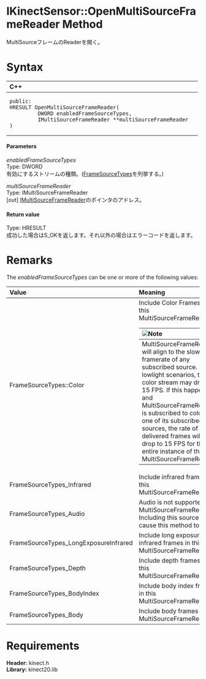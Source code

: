 IKinectSensor::OpenMultiSourceFrameReader Method  
================================================  

MultiSourceフレームのReaderを開く。 <span id="syntaxSection"></span>

Syntax  
======  

<table>
<colgroup>
<col width="100%" />
</colgroup>
<thead>
<tr class="header">
<th align="left">C++</th>
</tr>
</thead>
<tbody>
<tr class="odd">
<td align="left"><pre><code>public:  
HRESULT OpenMultiSourceFrameReader(  
         DWORD enabledFrameSourceTypes,  
         IMultiSourceFrameReader **multiSourceFrameReader  
)</code></pre></td>
</tr>
</tbody>
</table>

<span id="ID4EG"></span>
#### Parameters  

*enabledFrameSourceTypes*    
Type: DWORD  
有効にするストリームの種類。([FrameSourceTypes](../../../Enumerations/FrameSourceTypes_Enumeration.md)を列挙する。)  

*multiSourceFrameReader*    
Type: IMultiSourceFrameReader  
[out] [IMultiSourceFrameReader](../../IMultiSourceFrameReader.md)のポインタのアドレス。  

<span id="ID4EP"></span>
#### Return value  

Type: HRESULT  
成功した場合はS\_OKを返します。それ以外の場合はエラーコードを返します。  

<span id="remarks"></span>

Remarks  
=======  

The *enabledFrameSourceTypes* can be one or more of the following values:  

<table>
<colgroup>
<col width="50%" />
<col width="50%" />
</colgroup>
<thead>
<tr class="header">
<th align="left">Value</th>
<th align="left">Meaning</th>
</tr>
</thead>
<tbody>
<tr class="odd">
<td align="left">FrameSourceTypes::Color</td>
<td align="left">Include Color Frames in this MultiSourceFrameReader.  
<div class="alert">
<table>
<thead>
<tr class="header">
<th align="left"><img src="../../../../../../resources/note.gif" />Note</th>
</tr>
</thead>
<tbody>
<tr class="odd">
<td align="left">MultiSourceFrameReader will align to the slowest framerate of any subscribed source. In lowlight scenarios, the color stream may drop to 15 FPS. If this happens, and MultiSourceFrameReader is subscribed to color as one of its subscribed sources, the rate of delivered frames will drop to 15 FPS for the entire instance of this MultiSourceFrameReader</td>
</tr>
</tbody>
</table>
</div></td>
</tr>
<tr class="even">
<td align="left">FrameSourceTypes_Infrared</td>
<td align="left">Include infrared frames in this MultiSourceFrameReader.</td>
</tr>
<tr class="odd">
<td align="left">FrameSourceTypes_Audio</td>
<td align="left">Audio is not supported for MultiSourceFrameReader. Including this source will cause this method to fail.</td>
</tr>
<tr class="even">
<td align="left">FrameSourceTypes_LongExposureInfrared</td>
<td align="left">Include long exposure infrared frames in this MultiSourceFrameReader.</td>
</tr>
<tr class="odd">
<td align="left">FrameSourceTypes_Depth</td>
<td align="left">Include depth frames in this MultiSourceFrameReader.</td>
</tr>
<tr class="even">
<td align="left">FrameSourceTypes_BodyIndex</td>
<td align="left">Include body index frames in this MultiSourceFrameReader.</td>
</tr>
<tr class="odd">
<td align="left">FrameSourceTypes_Body</td>
<td align="left">Include body frames in this MultiSourceFrameReader.</td>
</tr>
</tbody>
</table>

<span id="requirements"></span>

Requirements  
============  

**Header:** kinect.h  
**Library:** kinect20.lib  



<!--Please do not edit the data in the comment block below.-->
<!--
TOCTitle : OpenMultiSourceFrameReader Method
RLTitle : IKinectSensor::OpenMultiSourceFrameReader Method
KeywordK : OpenMultiSourceFrameReader method
KeywordK : IKinectSensor::OpenMultiSourceFrameReader method
KeywordF : IKinectSensor::OpenMultiSourceFrameReader
KeywordF : OpenMultiSourceFrameReader
KeywordF : Microsoft.Kinect.kinect.IKinectSensor.OpenMultiSourceFrameReader(DWORD,IMultiSourceFrameReader@)
KeywordA : M:Microsoft.Kinect.kinect.IKinectSensor.OpenMultiSourceFrameReader(DWORD,IMultiSourceFrameReader@)
AssetID : M:Microsoft.Kinect.kinect.IKinectSensor.OpenMultiSourceFrameReader(DWORD,IMultiSourceFrameReader@)
Locale : en-us
CommunityContent : 1
APIType : Managed
APILocation : 
APIName : Microsoft.Kinect.kinect.IKinectSensor::OpenMultiSourceFrameReader
TargetOS : Windows
TopicType : kbSyntax
DevLang : C++
DocSet : K4Wv2
ProjType : K4Wv2Proj
Technology : Kinect for Windows
Product : Kinect for Windows SDK v2
productversion : 20
-->
